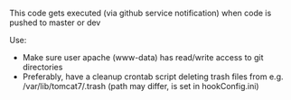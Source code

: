 This code gets executed (via github service notification) when code is pushed to master or dev 

Use:

* Make sure user apache (www-data) has read/write access to git directories
* Preferably, have a cleanup crontab script deleting trash files from e.g. /var/lib/tomcat7/.trash (path may differ, is set in hookConfig.ini)
